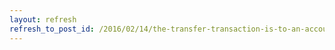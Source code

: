 ```yaml
---
layout: refresh
refresh_to_post_id: /2016/02/14/the-transfer-transaction-is-to-an-account-that-no-longer-exists-in-quicken
---
```

